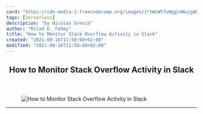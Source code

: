 ```yaml
---
card: "https://cdn-media-1.freecodecamp.org/images/1*tWzWtTvWgglmNujgAREraA.jpeg"
tags: [Serverless]
description: "by Nicolas Grenié"
author: "Milad E. Fahmy"
title: "How to Monitor Stack Overflow Activity in Slack"
created: "2021-08-16T11:50:08+02:00"
modified: "2021-08-16T11:50:08+02:00"
---
```

<div class="site-wrapper">
<main id="site-main" class="site-main outer">
<div class="inner">
<article class="post-full post tag-serverless tag-slack tag-tech tag-technology tag-startup ">
<header class="post-full-header">
<h1 class="post-full-title">How to Monitor Stack Overflow Activity in Slack</h1>
</header>
<figure class="post-full-image">
<picture>
<source media="(max-width: 700px)" sizes="1px" srcset="data:image/gif;base64,R0lGODlhAQABAIAAAAAAAP///yH5BAEAAAAALAAAAAABAAEAAAIBRAA7 1w">
<source media="(min-width: 701px)" sizes="(max-width: 800px) 400px,
(max-width: 1170px) 700px,
1400px" srcset="https://cdn-media-1.freecodecamp.org/images/1*tWzWtTvWgglmNujgAREraA.jpeg 300w,
https://cdn-media-1.freecodecamp.org/images/1*tWzWtTvWgglmNujgAREraA.jpeg 600w,
https://cdn-media-1.freecodecamp.org/images/1*tWzWtTvWgglmNujgAREraA.jpeg 1000w,
https://cdn-media-1.freecodecamp.org/images/1*tWzWtTvWgglmNujgAREraA.jpeg 2000w">
<img onerror="this.style.display='none'" src="https://cdn-media-1.freecodecamp.org/images/1*tWzWtTvWgglmNujgAREraA.jpeg" alt="How to Monitor Stack Overflow Activity in Slack">
</picture>
</figure>
<section class="post-full-content">
<div class="post-content medium-migrated-article">
</div>
<hr>
</section>
</article>
</div>
</main>
</div>
<!-- Google Tag Manager (noscript) -->
<!-- End Google Tag Manager (noscript) -->
